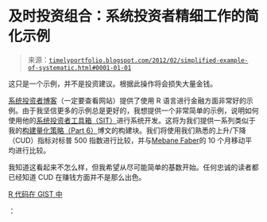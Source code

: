 <!--yml

分类：未分类

日期：2024-05-18 15:08:17

-->

# 及时投资组合：系统投资者精细工作的简化示例

> 来源：[`timelyportfolio.blogspot.com/2012/02/simplified-example-of-systematic.html#0001-01-01`](http://timelyportfolio.blogspot.com/2012/02/simplified-example-of-systematic.html#0001-01-01)

这只是一个示例，并不是投资建议。根据此操作将会损失大量金钱。

[系统投资者博客](http://systematicinvestor.wordpress.com/)（一定要查看网站）提供了使用 R 语言进行金融方面非常好的示例。由于我坚信更多的示例总是更好的，我想提供一个非常简单的示例，说明如何使用他的[系统投资者工具箱（SIT）](https://github.com/systematicinvestor/SIT)进行系统开发。这将为我们提供一系列类似于我的[构建量化策略（Part 6）](http://timelyportfolio.blogspot.com/2011/07/quantstrat-to-build-on-part-6.html)博文的构建块。我们将使用我们熟悉的上升/下降（CUD）指标对标普 500 指数进行比较，并与[Mebane Faber](http://www.mebanefaber.com)的 10 个月移动平均进行比较。

我知道这看起来不怎么样，但我希望从尽可能简单的基数开始。任何忠诚的读者都已经知道 CUD 在赚钱方面并不是那么出色。

[R 代码在 GIST 中](https://gist.github.com/1793607)

：
